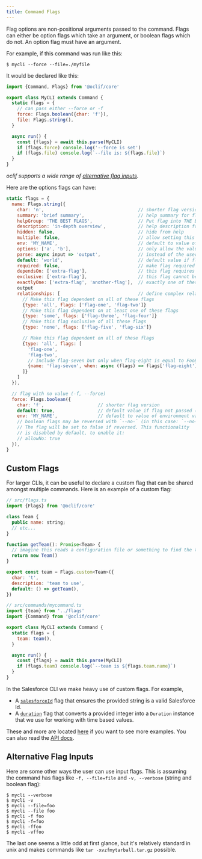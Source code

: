 ```yaml
---
title: Command Flags
---
```


Flag options are non-positional arguments passed to the command. Flags can either be option flags which take an argument, or boolean flags which do not. An option flag must have an argument.

For example, if this command was run like this:

```
$ mycli --force --file=./myfile
```

It would be declared like this:

```js
import {Command, Flags} from '@oclif/core'

export class MyCLI extends Command {
  static flags = {
    // can pass either --force or -f
    force: Flags.boolean({char: 'f'}),
    file: Flags.string(),
  }

  async run() {
    const {flags} = await this.parse(MyCLI)
    if (flags.force) console.log('--force is set')
    if (flags.file) console.log(`--file is: ${flags.file}`)
  }
}
```

_oclif supports a wide range of [alternative flag inputs](#alternative-flag-inputs)._

Here are the options flags can have:

```js
static flags = {
  name: Flags.string({
    char: 'n',                                   // shorter flag version
    summary: 'brief summary',                    // help summary for flag
    helpGroup: 'THE BEST FLAGS',                 // Put flag into THE BEST FLAGS group in help
    description: 'in-depth overview',            // help description for flag
    hidden: false,                               // hide from help
    multiple: false,                             // allow setting this flag multiple times
    env: 'MY_NAME',                              // default to value of environment variable
    options: ['a', 'b'],                         // only allow the value to be from a discrete set
    parse: async input => 'output',              // instead of the user input, return a different value
    default: 'world',                            // default value if flag not passed (can be a async function that returns a string or undefined)
    required: false,                             // make flag required
    dependsOn: ['extra-flag'],                   // this flag requires another flag
    exclusive: ['extra-flag'],                   // this flag cannot be specified alongside this other flag
    exactlyOne: ['extra-flag', 'another-flag'],  // exactly one of these flags must be provided
    output
    relationships: [                             // define complex relationships between flags
      // Make this flag dependent on all of these flags
      {type: 'all', flags: ['flag-one', 'flag-two']}
      // Make this flag dependent on at least one of these flags
      {type: 'some', flags: ['flag-three', 'flag-four']}
      // Make this flag exclusive of all these flags
      {type: 'none', flags: ['flag-five', 'flag-six']}

      // Make this flag dependent on all of these flags
      {type: 'all', flags: [
        'flag-one',
        'flag-two',
        // Include flag-seven but only when flag-eight is equal to FooBar
        {name: 'flag-seven', when: async (flags) => flags['flag-eight'] === 'FooBar'}
      ]}
    ]
  }),

  // flag with no value (-f, --force)
  force: Flags.boolean({
    char: 'f',                    // shorter flag version
    default: true,                // default value if flag not passed (can be a function that returns a boolean)
    env: 'MY_NAME',               // default to value of environment variable
    // boolean flags may be reversed with `--no-` (in this case: `--no-force`).
    // The flag will be set to false if reversed. This functionality
    // is disabled by default, to enable it:
    // allowNo: true
  }),
}
```

## Custom Flags

For larger CLIs, it can be useful to declare a custom flag that can be shared amongst multiple commands. Here is an example of a custom flag:

```js
// src/flags.ts
import {Flags} from '@oclif/core'

class Team {
  public name: string;
  // etc...
}

function getTeam(): Promise<Team> {
  // imagine this reads a configuration file or something to find the team
  return new Team()
}

export const team = Flags.custom<Team>({
  char: 't',
  description: 'team to use',
  default: () => getTeam(),
})

// src/commands/mycommand.ts
import {team} from '../flags'
import {Command} from '@oclif/core'

export class MyCLI extends Command {
  static flags = {
    team: team(),
  }

  async run() {
    const {flags} = await this.parse(MyCLI)
    if (flags.team) console.log(`--team is ${flags.team.name}`)
  }
}
```

In the Salesforce CLI we make heavy use of custom flags. For example,

- A [`salesforceId`](https://salesforcecli.github.io/sf-plugins-core/globals.html#salesforceidflag) flag that ensures the provided string is a valid Salesforce Id.
- A [`duration`](https://salesforcecli.github.io/sf-plugins-core/globals.html#durationflag) flag that converts a provided integer into a `Duration` instance that we use for working with time based values.

These and more are located [here](https://github.com/salesforcecli/sf-plugins-core) if you want to see more examples. You can also read the [API docs](https://salesforcecli.github.io/sf-plugins-core/globals.html).



## Alternative Flag Inputs

Here are some other ways the user can use input flags. This is assuming the command has flags like `-f, --file=file` and `-v, --verbose` (string and boolean flag):

```sh-session
$ mycli --verbose
$ mycli -v
$ mycli --file=foo
$ mycli --file foo
$ mycli -f foo
$ mycli -f=foo
$ mycli -ffoo
$ mycli -vffoo
```

The last one seems a little odd at first glance, but it's relatively standard in unix and makes commands like `tar -xvzfmytarball.tar.gz` possible.
